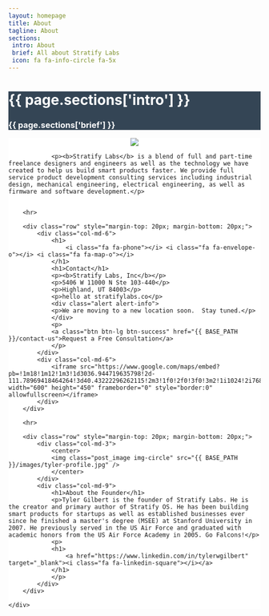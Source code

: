 ```yaml
---
layout: homepage
title: About
tagline: About
sections:
 intro: About
 brief: All about Stratify Labs
 icon: fa fa-info-circle fa-5x
---
```


<div style="background: #344555; color: #fff;">
<div class="container">
<div class="row header_row">
		<div class="col-md-3 text-center">
			<h2><i class="{{ page.sections['icon'] }}"></i></h2>
		</div>
		<div class="col-md-9">
			<h1><b>{{ page.sections['intro'] }}</b></h1>
			<h3>{{ page.sections['brief'] }}</h3>
		</div>
	</div>
</div>
</div>

<div style="background: #fff;">
	<div class="container">
			<p>
				<center>
					<img style="height: auto;" src="{{ BASE_PATH }}/images/Stratify-Labs-Logo.svg" />
				</center>
			</p>

				<p><b>Stratify Labs</b> is a blend of full and part-time freelance designers and engineers as well as the technology we have created to help us build smart products faster. We provide full service product development consulting services including industrial design, mechanical engineering, electrical engineering, as well as firmware and software development.</p>


		<hr>

		<div class="row" style="margin-top: 20px; margin-bottom: 20px;">
			<div class="col-md-6">
				<h1>
					<i class="fa fa-phone"></i> <i class="fa fa-envelope-o"></i> <i class="fa fa-map-o"></i>
				</h1>
				<h1>Contact</h1>
				<p><b>Stratify Labs, Inc</b></p>
				<p>5406 W 11000 N Ste 103-440</p>
				<p>Highland, UT 84003</p>
				<p>hello at stratifylabs.co</p>
				<div class="alert alert-info">
				<p>We are moving to a new location soon.  Stay tuned.</p>
				</div>
				<p>
				<a class="btn btn-lg btn-success" href="{{ BASE_PATH }}/contact-us">Request a Free Consultation</a>
				</p>
			</div>
			<div class="col-md-6">
				<iframe src="https://www.google.com/maps/embed?pb=!1m18!1m12!1m3!1d3036.944719635798!2d-111.78969418464264!3d40.43222296262115!2m3!1f0!2f0!3f0!3m2!1i1024!2i768!4f13.1!3m3!1m2!1s0x874d8097b20e0f63%3A0xf5b232eb2e498e4f!2s5406+W+11000+N%2C+Highland%2C+UT+84003!5e0!3m2!1sen!2sus!4v1473997862515" width="600" height="450" frameborder="0" style="border:0" allowfullscreen></iframe>
			</div>
		</div>

		<hr>

		<div class="row" style="margin-top: 20px; margin-bottom: 20px;">
			<div class="col-md-3">
				<center>
				<img class="post_image img-circle" src="{{ BASE_PATH }}/images/tyler-profile.jpg" />
				</center>
			</div>
			<div class="col-md-9">
				<h1>About the Founder</h1>
				<p>Tyler Gilbert is the founder of Stratify Labs. He is the creator and primary author of Stratify OS. He has been building smart products for startups as well as established businesses ever since he finished a master's degree (MSEE) at Stanford University in 2007. He previously served in the US Air Force and graduated with academic honors from the US Air Force Academy in 2005. Go Falcons!</p>
				<p>
				<h1>
					<a href="https://www.linkedin.com/in/tylerwgilbert" target="_blank"><i class="fa fa-linkedin-square"></i></a>
				</h1>
				</p>
			</div>
		</div>

	</div>
</div>
